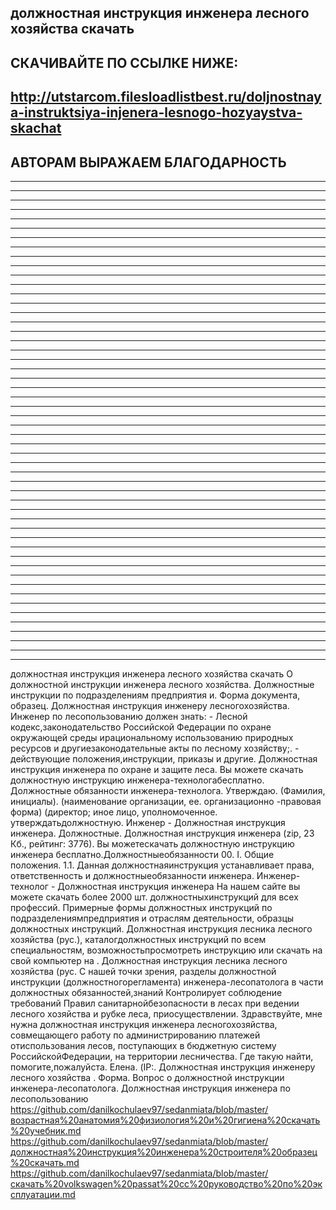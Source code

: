 должностная инструкция инженера лесного хозяйства скачать
--------------------------------------------------
СКАЧИВАЙТЕ ПО ССЫЛКЕ НИЖЕ:
--------------------------------------------------
http://utstarcom.filesloadlistbest.ru/doljnostnaya-instruktsiya-injenera-lesnogo-hozyaystva-skachat
--------------------------------------------------
АВТОРАМ ВЫРАЖАЕМ БЛАГОДАРНОСТЬ
--------------------------------------------------
--------------------------------------------------
--------------------------------------------------
--------------------------------------------------
--------------------------------------------------
--------------------------------------------------
--------------------------------------------------
--------------------------------------------------
--------------------------------------------------
--------------------------------------------------
--------------------------------------------------
--------------------------------------------------
--------------------------------------------------
--------------------------------------------------
--------------------------------------------------
--------------------------------------------------
--------------------------------------------------
--------------------------------------------------
--------------------------------------------------
--------------------------------------------------
--------------------------------------------------
--------------------------------------------------
--------------------------------------------------
--------------------------------------------------
--------------------------------------------------
--------------------------------------------------
--------------------------------------------------
--------------------------------------------------
--------------------------------------------------
--------------------------------------------------
--------------------------------------------------
--------------------------------------------------
--------------------------------------------------
--------------------------------------------------
--------------------------------------------------
--------------------------------------------------
--------------------------------------------------
--------------------------------------------------
--------------------------------------------------
--------------------------------------------------
--------------------------------------------------
--------------------------------------------------
--------------------------------------------------
--------------------------------------------------
--------------------------------------------------
--------------------------------------------------
--------------------------------------------------
--------------------------------------------------
--------------------------------------------------
--------------------------------------------------
--------------------------------------------------
--------------------------------------------------
--------------------------------------------------
должностная инструкция инженера лесного хозяйства скачать О должностной инструкции инженера лесного хозяйства. Должностные инструкции по подразделениям предприятия и. Форма документа, образец. Должностная инструкция инженеру лесногохозяйства. Инженер по лесопользованию должен знать: - Лесной кодекс,законодательство Российской Федерации по охране окружающей среды ирациональному использованию природных ресурсов и другиезаконодательные акты по лесному хозяйству;. - действующие положения,инструкции, приказы и другие. Должностная инструкция инженера по охране и защите леса. Вы можете скачать должностную инструкцию инженера-технологабесплатно. Должностные обязанности инженера-технолога. Утверждаю. (Фамилия, инициалы). (наименование организации, ее. организационно -правовая форма) (директор; иное лицо, уполномоченное. утверждатьдолжностную. Инженер - Должностная инструкция инженера. Должностные. Должностная инструкция инженера (zip, 23 Кб., рейтинг: 3776). Вы можетескачать должностную инструкцию инженера бесплатно.Должностныеобязанности  00. I. Общие положения. 1.1. Данная должностнаяинструкция устанавливает права, ответственность и должностныеобязанности инженера. Инженер-технолог - Должностная инструкция инженера
На нашем сайте вы можете скачать более 2000 шт. должностныхинструкций для всех профессий. Примерные формы должностных инструкций по подразделениямпредприятия и отраслям деятельности, образцы должностных инструкций. Должностная инструкция лесника лесного хозяйства (рус.), каталогдолжностных инструкций по всем специальностям, возможностьпросмотреть инструкцию или скачать на свой компьютер на . Должностная инструкция лесника лесного хозяйства (рус. С нашей точки зрения, разделы должностной инструкции (должностногорегламента) инженера-лесопатолога в части должностных обязанностей,знаний  Контролирует соблюдение требований Правил санитарнойбезопасности в лесах при ведении лесного хозяйства и рубке леса, приосуществлении. Здравствуйте, мне нужна должностная инструкция инженера лесногохозяйства, совмещающего работу по администрированию платежей отиспользования лесов, поступающих в бюджетную систему РоссийскойФедерации, на территории лесничества. Где такую найти, помогите,пожалуйста. Елена. (IP:. Должностная инструкция инженеру лесного хозяйства . Форма. Вопрос о должностной инструкции инженера-лесопатолога. Должностная инструкция инженера по лесопользованию
https://github.com/danilkochulaev97/sedanmiata/blob/master/возрастная%20анатомия%20физиология%20и%20гигиена%20скачать%20учебник.md
https://github.com/danilkochulaev97/sedanmiata/blob/master/должностная%20инструкция%20инженера%20строителя%20образец%20скачать.md
https://github.com/danilkochulaev97/sedanmiata/blob/master/скачать%20volkswagen%20passat%20cc%20руководство%20по%20эксплуатации.md
